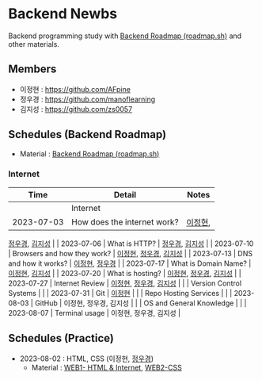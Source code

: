 # Backend Newbs

Backend programming study with [Backend Roadmap (roadmap.sh)](https://roadmap.sh/backend) and other materials.

## Members

- 이정현 : https://github.com/AFpine
- 정우경 : https://github.com/manoflearning
- 김지성 : https://github.com/zs0057

## Schedules (Backend Roadmap)
- Material : [Backend Roadmap (roadmap.sh)](https://roadmap.sh/backend)
### Internet
| Time | Detail | Notes |
|------|--------|-------|
|      |   Internet     |       |
|   2023-07-03   |   How does the internet work?     |    [이정현](https://github.com/manoflearning/backend-newbs/blob/main/AFpine/How%20does%20the%20internet%20work%3F.md),
  [정우경](https://github.com/manoflearning/backend-newbs/blob/main/manoflearning/How%20does%20the%20internet%20work_%20-%20Google%20Docs.pdf),
  [김지성](https://github.com/manoflearning/backend-newbs/blob/main/Zs/How%20does%20Internet%20work.pdf)   |
|   2023-07-06   |    What is HTTP?    |   [정우경](https://github.com/manoflearning/backend-newbs/blob/main/manoflearning/What%20is%20HTTP_%20-%20Google%20Docs.pdf),
  [김지성](https://github.com/manoflearning/backend-newbs/blob/main/Zs/What%20is%20HTTP.pdf)    |
|  2023-07-10    |    Browsers and how they work?    |   [이정현](https://github.com/manoflearning/backend-newbs/blob/main/AFpine/Browsers%20and%20how%20they%20work%3F.md),
  [정우경](https://github.com/manoflearning/backend-newbs/blob/main/manoflearning/Browsers%20and%20how%20they%20work_%20-%20Google%20Docs.pdf),
  [김지성](https://github.com/manoflearning/backend-newbs/blob/main/Zs/How%20browsers%20work.pdf)    |
|  2023-07-13    |    DNS and how it works?    |   [이정현](https://github.com/manoflearning/backend-newbs/blob/main/AFpine/DNS%20and%20how%20it%20works%3F.md),
  [정우경](https://github.com/manoflearning/backend-newbs/blob/main/manoflearning/DNS%20and%20how%20it%20works_%20-%20Google%20Docs.pdf)    |
|   2023-07-17   |    What is Domain Name?    |    [이정현](https://github.com/manoflearning/backend-newbs/blob/main/AFpine/What%20is%20Domain%20Name%3F.md),
  [김지성](https://github.com/manoflearning/backend-newbs/blob/main/Zs/What%20is%20Domain%20Name%20a4118925eba444c1abebbe9815adb59c.pdf)   |
|   2023-07-20   |    What is hosting?    |   [이정현](https://github.com/manoflearning/backend-newbs/blob/main/AFpine/What%20is%20Hosting%3F.md),
  [정우경](https://github.com/manoflearning/backend-newbs/blob/main/manoflearning/What%20is%20hosting_%20-%20Google%20Docs.pdf),
  [김지성](https://github.com/manoflearning/backend-newbs/blob/main/Zs/What%20is%20Web%20Hosting.pdf)    |
|   2023-07-27   |    Internet Review    |   [이정현](https://github.com/manoflearning/backend-newbs/blob/main/AFpine/Internet%20Review.md),
  [정우경](https://github.com/manoflearning/backend-newbs/blob/main/manoflearning/Review%20(230703%20~%20230720)%20-%20Google%20Docs.pdf),
  [김지성](https://github.com/manoflearning/backend-newbs/blob/main/Zs/Review.pdf)    |
|      |    Version Control Systems    |       |
|  2023-07-31    |   Git     |   [이정현](https://github.com/manoflearning/backend-newbs/blob/main/AFpine/Git.md)    |
|      |    Repo Hosting Services    |       |
|  2023-08-03    |    GitHub    |  이정현,
  정우경,
  김지성     |
|      |    OS and General Knowledge    |       |
|   2023-08-07   |    Terminal usage    |   이정현,
  정우경,
  김지성    |
  
## Schedules (Practice)
- 2023-08-02 : HTML, CSS
  (이정현,
  [정우경](https://github.com/manoflearning/zombie))
  - Material : [WEB1- HTML & Internet](https://www.youtube.com/playlist?list=PLuHgQVnccGMDZP7FJ_ZsUrdCGH68ppvPb), [WEB2-CSS](https://www.youtube.com/playlist?list=PLuHgQVnccGMAnWgUYiAW2cTzSBywFO75B)
